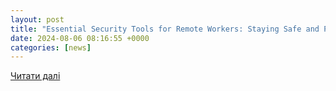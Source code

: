 ```yaml
---
layout: post
title: "Essential Security Tools for Remote Workers: Staying Safe and Productive"
date: 2024-08-06 08:16:55 +0000
categories: [news]
---
```


[Читати далі](https://www.baselinemag.com/project-management/essential-security-tools-for-remote-workers-staying-safe-and-productive/)
